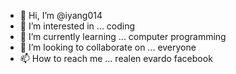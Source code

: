 - 👋 Hi, I’m @iyang014
- 👀 I’m interested in ... coding
- 🌱 I’m currently learning ... computer programming
- 💞️ I’m looking to collaborate on ... everyone
- 📫 How to reach me ... realen evardo facebook

<!---
iyang014/iyang014 is a ✨ special ✨ repository because its `README.md` (this file) appears on your GitHub profile.
You can click the Preview link to take a look at your changes.
--->
